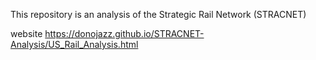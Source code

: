 This repository is an analysis of the Strategic Rail Network (STRACNET)

website https://donojazz.github.io/STRACNET-Analysis/US_Rail_Analysis.html
